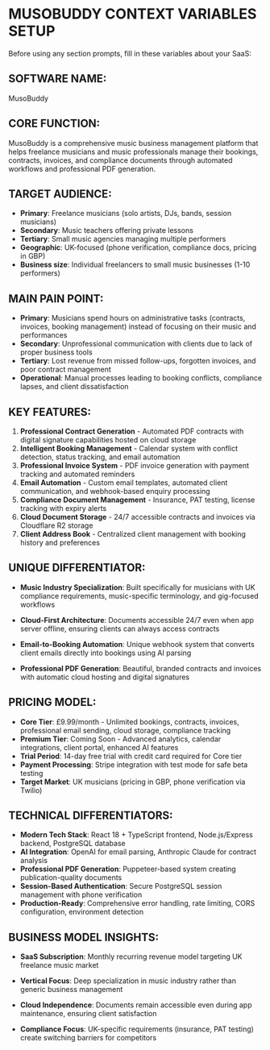 # MUSOBUDDY CONTEXT VARIABLES SETUP

Before using any section prompts, fill in these variables about your SaaS:

## SOFTWARE NAME: 
MusoBuddy

## CORE FUNCTION: 
MusoBuddy is a comprehensive music business management platform that helps freelance musicians and music professionals manage their bookings, contracts, invoices, and compliance documents through automated workflows and professional PDF generation.

## TARGET AUDIENCE: 
- **Primary**: Freelance musicians (solo artists, DJs, bands, session musicians)
- **Secondary**: Music teachers offering private lessons
- **Tertiary**: Small music agencies managing multiple performers
- **Geographic**: UK-focused (phone verification, compliance docs, pricing in GBP)
- **Business size**: Individual freelancers to small music businesses (1-10 performers)

## MAIN PAIN POINT: 
- **Primary**: Musicians spend hours on administrative tasks (contracts, invoices, booking management) instead of focusing on their music and performances
- **Secondary**: Unprofessional communication with clients due to lack of proper business tools
- **Tertiary**: Lost revenue from missed follow-ups, forgotten invoices, and poor contract management
- **Operational**: Manual processes leading to booking conflicts, compliance lapses, and client dissatisfaction

## KEY FEATURES: 
1. **Professional Contract Generation** - Automated PDF contracts with digital signature capabilities hosted on cloud storage
2. **Intelligent Booking Management** - Calendar system with conflict detection, status tracking, and email automation
3. **Professional Invoice System** - PDF invoice generation with payment tracking and automated reminders
4. **Email Automation** - Custom email templates, automated client communication, and webhook-based enquiry processing
5. **Compliance Document Management** - Insurance, PAT testing, license tracking with expiry alerts
6. **Cloud Document Storage** - 24/7 accessible contracts and invoices via Cloudflare R2 storage
7. **Client Address Book** - Centralized client management with booking history and preferences

## UNIQUE DIFFERENTIATOR: 
- **Music Industry Specialization**: Built specifically for musicians with UK compliance requirements, music-specific terminology, and gig-focused workflows
- **Cloud-First Architecture**: Documents accessible 24/7 even when app server offline, ensuring clients can always access contracts
- **Email-to-Booking Automation**: Unique webhook system that converts client emails directly into bookings using AI parsing

- **Professional PDF Generation**: Beautiful, branded contracts and invoices with automatic cloud hosting and digital signatures

## PRICING MODEL: 
- **Core Tier**: £9.99/month - Unlimited bookings, contracts, invoices, professional email sending, cloud storage, compliance tracking
- **Premium Tier**: Coming Soon - Advanced analytics, calendar integrations, client portal, enhanced AI features
- **Trial Period**: 14-day free trial with credit card required for Core tier
- **Payment Processing**: Stripe integration with test mode for safe beta testing
- **Target Market**: UK musicians (pricing in GBP, phone verification via Twilio)

## TECHNICAL DIFFERENTIATORS:
- **Modern Tech Stack**: React 18 + TypeScript frontend, Node.js/Express backend, PostgreSQL database
- **AI Integration**: OpenAI for email parsing, Anthropic Claude for contract analysis
- **Professional PDF Generation**: Puppeteer-based system creating publication-quality documents
- **Session-Based Authentication**: Secure PostgreSQL session management with phone verification
- **Production-Ready**: Comprehensive error handling, rate limiting, CORS configuration, environment detection

## BUSINESS MODEL INSIGHTS:
- **SaaS Subscription**: Monthly recurring revenue model targeting UK freelance music market

- **Vertical Focus**: Deep specialization in music industry rather than generic business management
- **Cloud Independence**: Documents remain accessible even during app maintenance, ensuring client satisfaction
- **Compliance Focus**: UK-specific requirements (insurance, PAT testing) create switching barriers for competitors